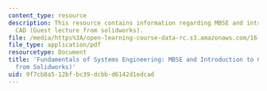 ```yaml
---
content_type: resource
description: This resource contains information regarding MBSE and introduction to
  CAD (Guest lecture from solidworks).
file: /media/https%3A/open-learning-course-data-rc.s3.amazonaws.com/16-842-fundamentals-of-systems-engineering-fall-2015/9f7cb8a512bfbc39dcbbd6142d1edcad_MIT16_842F15_Ses7Mastr_Sol.pdf
file_type: application/pdf
resourcetype: Document
title: 'Fundamentals of Systems Engineering: MBSE and Introduction to CAD (Guest Lecture
  from Solidworks)'
uid: 9f7cb8a5-12bf-bc39-dcbb-d6142d1edcad
---
```

